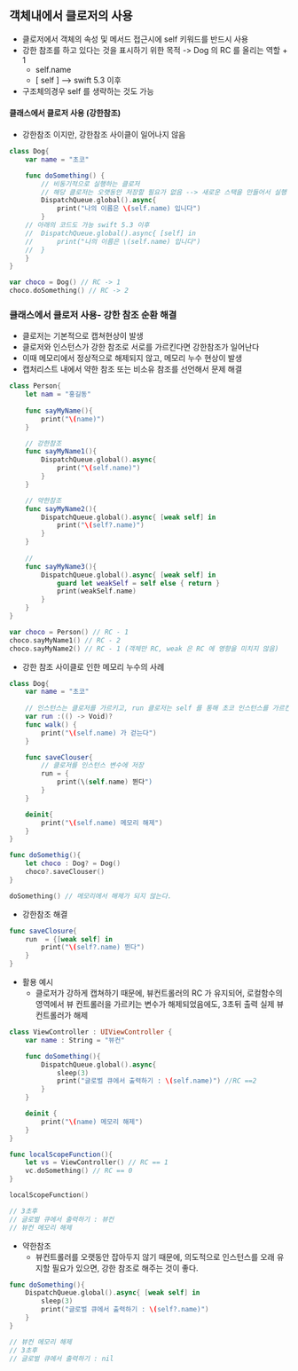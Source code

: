 ## 객체내에서 클로저의 사용
- 클로저에서 객체의 속성 및 메서드 접근시에 self 키워드를 반드시 사용
- 강한 참조를 하고 있다는 것을 표시하기 위한 목적 -> Dog 의 RC 를 올리는 역할 + 1
	- self.name
	- \[ self ] --> swift 5.3 이후
- 구조체의경우 self 를 생략하는 것도 가능
#### 클래스에서 클로저 사용 (강한참조)
- 강한참조 이지만, 강한참조 사이클이 일어나지 않음
```swift
class Dog{
	var name = "초코"

	func doSomething() {
		// 비동기적으로 실행하는 클로저
		// 해당 클로저는 오랫동안 저장할 필요가 없음 --> 새로운 스택을 만들어서 실행
		DispatchQueue.global().async{
			print("나의 이름은 \(self.name) 입니다")
		}
	// 아래의 코드도 가능 swift 5.3 이후
	//	DispatchQueue.global().async{ [self] in 
	//		print("나의 이름은 \(self.name) 입니다")
	//	}
	}
}

var choco = Dog() // RC -> 1
choco.doSomething() // RC -> 2
```

### 클래스에서 클로저 사용- 강한 참조 순환 해결
- 클로저는 기본적으로 캡쳐현상이 발생
- 클로저와 인스턴스가 강한 참조로 서로를 가르킨다면 강한참조가 일어난다
- 이때 메모리에서 정상적으로 해제되지 않고, 메모리 누수 현상이 발생
- 캡처리스트 내에서 약한 참조 또는 비소유 참조를 선언해서 문제 해결
```swift
class Person{
	let nam = "홍길동"
	
	func sayMyName(){
		print("\(name)")
	}

	// 강한참조
	func sayMyName1(){
		DispatchQueue.global().async{
			print("\(self.name)")
		}
	}

	// 약한참조
	func sayMyName2(){
		DispatchQueue.global().async{ [weak self] in
			print("\(self?.name)")
		}
	}
	
	// 
	func sayMyName3(){
		DispatchQueue.global().async{ [weak self] in
			guard let weakSelf = self else { return }
			print(weakSelf.name)
		}
	}
}

var choco = Person() // RC - 1
choco.sayMyName1() // RC - 2
choco.sayMyName2() // RC - 1 (객체만 RC, weak 은 RC 에 영향을 미치지 않음)

```

- 강한 참조 사이클로 인한 메모리 누수의 사례
```swift
class Dog{
	var name = "초코"
	
	// 인스턴스는 클로저를 가르키고, run 클로저는 self 를 통해 초코 인스턴스를 가르킨다
	var run :(() -> Void)? 
	func walk() {
		print("\(self.name) 가 걷는다")
	}

	func saveClouser{
		// 클로저를 인스턴스 변수에 저장
		run = {
			print(\(self.name) 뛴다")
		}
	}

	deinit{
		print("\(self.name) 메모리 해제")
	}
}

func doSomethig(){
	let choco : Dog? = Dog()
	choco?.saveClouser()
}

doSomething() // 메모리에서 해제가 되지 않는다.
```

- 강한참조 해결 
```swift
func saveClosure{
	run  = {[weak self] in
		print("\(self?.name) 뛴다")
	}
}
```

- 활용 예시
	-  클로저가 강하게 캡쳐하기 때문에, 뷰컨트롤러의 RC 가 유지되어, 로컬함수의 영역에서 뷰 컨트롤러을 가르키는 변수가 해제되었음에도, 3초뒤 출력 실제 뷰컨트롤러가 해제
```swift
class ViewController : UIViewController {
	var name : String = "뷰컨"

	func doSomething(){
		DispatchQueue.global().async{
			sleep(3)
			print("글로벌 큐에서 출력하기 : \(self.name)") //RC ==2
		}
	}

	deinit {
		print("\(name) 메모리 해제")
	}
}

func localScopeFunction(){
	let vs = ViewController() // RC == 1
	vc.doSomething() // RC == 0
} 

localScopeFunction() 

// 3초후 
// 글로벌 큐에서 출력하기 : 뷰컨
// 뷰컨 메모리 해제
```

- 약한참조
	- 뷰컨트롤러를 오랫동안 잡아두지 않기 때문에, 의도적으로 인스턴스를 오래 유지할 필요가 있으면, 강한 참조로 해주는 것이 좋다.
```swift
func doSomething(){
	DispatchQueue.global().async{ [weak self] in 
		sleep(3)
		print("글로벌 큐에서 출력하기 : \(self?.name)")
	}
}

// 뷰컨 메모리 해제 
// 3초후
// 글로벌 큐에서 출력하기 : nil
```
